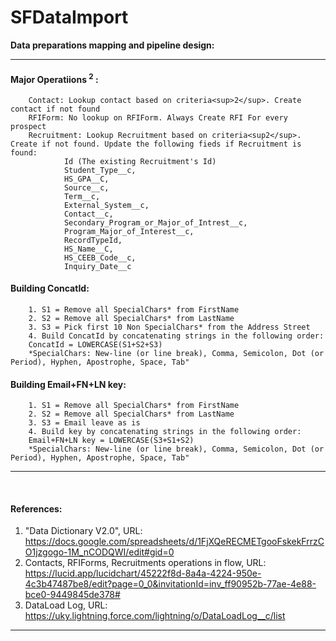 # SFDataImport


<b>Data preparations mapping and pipeline design:</b>
<hr />

#### Major Operatiions <sup>2</sup> :
        Contact: Lookup contact based on criteria<sup>2</sup>. Create contact if not found
        RFIForm: No lookup on RFIForm. Always Create RFI For every prospect
        Recruitment: Lookup Recruitment based on criteria<sup2</sup>. Create if not found. Update the following fieds if Recruitment is found:
                Id (The existing Recruitment's Id)
                Student_Type__c,
                HS_GPA__C,
                Source__c,
                Term__c,
                External_System__c,
                Contact__c,
                Secondary_Program_or_Major_of_Intrest__c,
                Program_Major_of_Interest__c,
                RecordTypeId,
                HS_Name__C,
                HS_CEEB_Code__c,
                Inquiry_Date__c

#### Building ConcatId:
        1. S1 = Remove all SpecialChars* from FirstName
        2. S2 = Remove all SpecialChars* from LastName
        3. S3 = Pick first 10 Non SpecialChars* from the Address Street
        4. Build ConcatId by concatenating strings in the following order:
        ConcatId = LOWERCASE(S1+S2+S3)
        *SpecialChars: New-line (or line break), Comma, Semicolon, Dot (or Period), Hyphen, Apostrophe, Space, Tab"
        
#### Building Email+FN+LN key:
        1. S1 = Remove all SpecialChars* from FirstName
        2. S2 = Remove all SpecialChars* from LastName
        3. S3 = Email leave as is
        4. Build key by concatenating strings in the following order:
        Email+FN+LN key = LOWERCASE(S3+S1+S2)
        *SpecialChars: New-line (or line break), Comma, Semicolon, Dot (or Period), Hyphen, Apostrophe, Space, Tab"

<hr /><br />

#### References:
1. "Data Dictionary V2.0", URL: https://docs.google.com/spreadsheets/d/1FjXQeRECMETgooFskekFrrzCO1jzgogo-1M_nCODQWI/edit#gid=0
2. Contacts, RFIForms, Recruitments operations in flow, URL: https://lucid.app/lucidchart/45222f8d-8a4a-4224-950e-4c3b47487be8/edit?page=0_0&invitationId=inv_ff90952b-77ae-4e88-bce0-9449845de378#
3. DataLoad Log, URL: https://uky.lightning.force.com/lightning/o/DataLoadLog__c/list

<hr />
